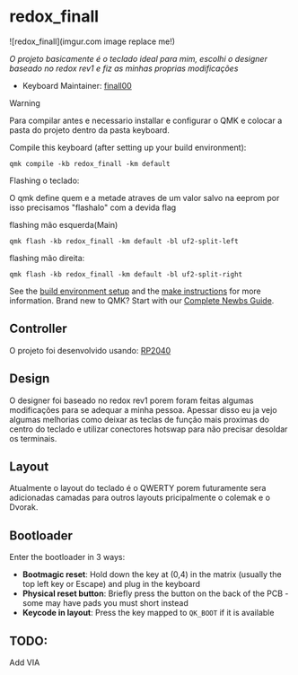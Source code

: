 # redox_finall

![redox_finall](imgur.com image replace me!)

*O projeto basicamente é o teclado ideal para mim, escolhi o designer baseado no redox rev1 e fiz as minhas proprias modificações*

* Keyboard Maintainer: [finall00](https://github.com/finall00)

> [!warning]
>Para compilar antes e necessario installar e configurar o QMK e colocar a pasta do projeto dentro da pasta keyboard.

Compile this keyboard (after setting up your build environment):

    qmk compile -kb redox_finall -km default

Flashing o teclado:

O qmk define quem e a metade atraves de um valor salvo na eeprom por isso precisamos "flashalo" com a devida flag

flashing mão esquerda(Main) 

    qmk flash -kb redox_finall -km default -bl uf2-split-left 

flashing mão direita:
    
    qmk flash -kb redox_finall -km default -bl uf2-split-right




See the [build environment setup](https://docs.qmk.fm/#/getting_started_build_tools) and the [make instructions](https://docs.qmk.fm/#/getting_started_make_guide) for more information. Brand new to QMK? Start with our [Complete Newbs Guide](https://docs.qmk.fm/#/newbs).

## Controller 

O projeto foi desenvolvido usando: [RP2040](https://docs.qmk.fm/platformdev_rp2040)

## Design 

O designer foi baseado no redox rev1 porem foram feitas algumas modificações para se adequar a minha pessoa. Apessar disso eu ja vejo algumas melhorias como deixar as teclas de função mais proximas do centro do teclado e utilizar conectores hotswap para não precisar desoldar os terminais.

## Layout

Atualmente o layout do teclado é o QWERTY porem futuramente sera adicionadas camadas para outros layouts pricipalmente o colemak e o Dvorak.

## Bootloader

Enter the bootloader in 3 ways:

* **Bootmagic reset**: Hold down the key at (0,4) in the matrix (usually the top left key or Escape) and plug in the keyboard
* **Physical reset button**: Briefly press the button on the back of the PCB - some may have pads you must short instead 
* **Keycode in layout**: Press the key mapped to `QK_BOOT` if it is available


## TODO:

Add VIA
